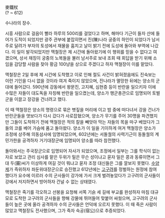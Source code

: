 麥鐵杖  
(? ~ 612)

수나라의 장수.

시흥 사람으로 걸음이 빨라 하루의 500리를 걸었다고 하며, 해마다 기근이 들자 산에 들어가 도적이 되었지만 광주 관부에 붙잡히면서
진(陳)나라 궁중의 하인이 되었다가 남서주로 달려가 부자의 토성에서 재물을 훔치고 날이 밝기 전에 도성에 돌아와 부역에 나갔다. 이 일이
발각되었지만 맥철장은 제 시간에 돌아왔기에 이 행위를 믿을 수 없다고 여겼으며, 상서 채징이 궁중의 노복들을 불러 남서주로 보내 조회 때
회답을 받기 위해 소임을 감당할 사람을 찾아 황금 100냥을 상으로 주겠다고 하자 맥철장이 이를 맡았다.

맥철장은 2일 후에 제 시간에 도착했고 이로 인해 절도 사건이 밝혀졌음에도 진숙보는 이런 기인을 다시 없을 것이라 여겨 죽이지 않았으며,
진나라가 멸망한 뒤에는 양소의 군대에 들어갔다. 590년에 강동에서 왕문진, 고지혜, 심현증 등이 반란을 일으키자 이에 수많은 자들이
대도독을 자칭해 반란을 일으켰는데, 양소가 행군총관으로 임명되어 토벌군을 이끌고 장강을 건너려고 했다.

이 때 맥철장은 양소의 명령으로 묶은 볏짚을 머리에 이고 밤 중에 떠다녀서 강을 건너가 반란군들을 엿보다가 다시 갔다가 사로잡혔으며, 양소가
무기를 주어 30명을 파견했지만 그들이 도착하기 전에 맥철장은 적의 칼을 빼앗아 막는 자들의 목을 마구 베었다가 그들의 코를 베어 가슴에
품고 돌아왔다. 양소가 이 일을 기이하게 여겨 맥철장은 양소가 조정에 상주해 의동삼사에 임명되었으며, 602년에는 서돌궐의 사력기근이
동돌궐의 계민가한을 공격하자 거기대장군에 임명되어 양소를 따라 참전했다.

돌아와서는 주국장군으로 임명되어 자사가 되었으며, 조정에서 일부는 그를 학식이 없는 자로 보았고 관리 심사를 맡은 두위가 밀은 무슨 성이냐고
묻자 밀은 콩과 동류이면서 그대 두(竇)씨가 이상하게 여길 것이 뭐냐고 묻자 조정 대신들은 그를 깔보지 못했다.
[수양제](%EC%88%98%EC%96%91%EC%A0%9C.md)가 즉위하자 좌둔위대장군으로 승진했고 612년에는
[고구려](%EA%B3%A0%EA%B5%AC%EB%A0%A4.md)를 정벌하는 원정에 참여했다가 요수에 이르러 수의 군사들이 강가에
가서 크게 벌려놓았다가 고구려의 군사들이 강에서 저지하면서 방어하자 건널 수 없는 상태였다.

맥철장은 죽기를 각오하고 선봉을 요청해 서쪽 기슭 세 길에 부교를 완성하자 마침 대규모로 도착한 고구려의 군사들을 향해 강물에 뛰어들어
맞붙어 싸웠으며, 고구려의 군사들이 높은 곳에 올라 공격하자 수의 군사들은 언덕에 오르지 못했다. 이 때 죽은 사람이 많았고 맥철장도
전사했으며, 그가 죽자 숙공(宿公)으로 추증되었다.

